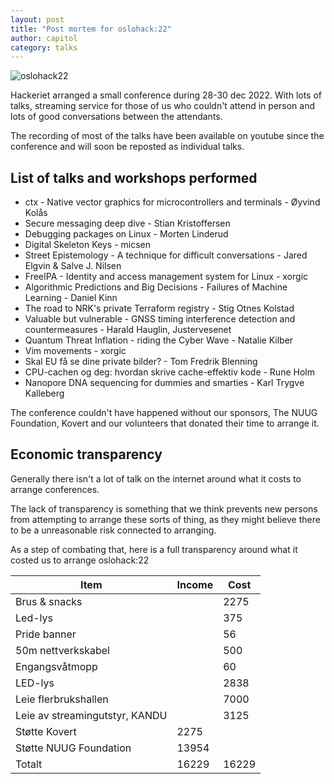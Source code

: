```yaml
---
layout: post
title: "Post mortem for oslohack:22"
author: capitol
category: talks
---
```

![oslohack22](/images/oslohack22.jpg)

Hackeriet arranged a small conference during 28-30 dec 2022.
With lots of talks, streaming service for those of us who
couldn't attend in person and lots of good conversations
between the attendants.

The recording of most of the talks have been available on
youtube since the conference and will soon be reposted
as individual talks.

## List of talks and workshops performed

* ctx - Native vector graphics for microcontrollers and terminals - Øyvind Kolås
* Secure messaging deep dive - Stian Kristoffersen
* Debugging packages on Linux - Morten Linderud
* Digital Skeleton Keys - micsen
* Street Epistemology - A technique for difficult conversations - Jared Elgvin & Salve J. Nilsen
* FreeIPA - Identity and access management system for Linux - xorgic
* Algorithmic Predictions and Big Decisions - Failures of Machine Learning - Daniel Kinn
* The road to NRK's private Terraform registry - Stig Otnes Kolstad
* Valuable but vulnerable - GNSS timing interference detection and countermeasures - Harald Hauglin, Justervesenet
* Quantum Threat Inflation - riding the Cyber Wave - Natalie Kilber
* Vim movements - xorgic
* Skal EU få se dine private bilder? - Tom Fredrik Blenning
* CPU-cachen og deg: hvordan skrive cache-effektiv kode - Rune Holm
* Nanopore DNA sequencing for dummies and smarties - Karl Trygve Kalleberg

The conference couldn't have happened without our sponsors, The NUUG Foundation, Kovert and our volunteers
that donated their time to arrange it.

## Economic transparency

Generally there isn't a lot of talk on the internet around what it costs to arrange conferences.

The lack of transparency is something that we think prevents new persons from attempting
to arrange these sorts of thing, as they might believe there to be a unreasonable risk
connected to arranging.

As a step of combating that, here is a full transparency around what it costed us to
arrange oslohack:22

| Item                           | Income | Cost  |
| ------------------------------ | ------ | ----- |
| Brus & snacks                  |        |  2275 |
| Led-lys                        |        |   375 |
| Pride banner                   |        |    56 |
| 50m nettverkskabel             |        |   500 |
| Engangsvåtmopp                 |        |    60 |
| LED-lys                        |        |  2838 |
| Leie flerbrukshallen           |        |  7000 |
| Leie av streamingutstyr, KANDU |        |  3125 |
| Støtte Kovert                  |   2275 |       |
| Støtte NUUG Foundation         |  13954 |       |
| Totalt                         |  16229 | 16229 |

